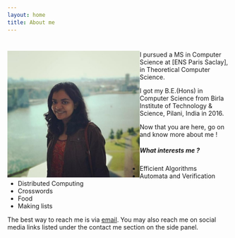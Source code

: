 ```yaml
---
layout: home
title: About me
---
```

# <img src="pictures/picture3.png" style="float: left;" alt="drawing" width="300"/>

I pursued a MS in Computer Science at [ENS Paris Saclay], in Theoretical Computer Science.

I got my B.E.(Hons) in Computer Science from Birla Institute of Technology & Science, Pilani, India in 2016.

Now that you are here, go on and know more about me !

##### What interests me ?
  * Efficient Algorithms
  * Automata and Verification
  * Distributed Computing
  * Crosswords
  * Food
  * Making lists

The best way to reach me is via <a href="mailto:{{site.contact.email}}">email</a>. You may also reach me on social media links listed under the contact me section on the side panel.